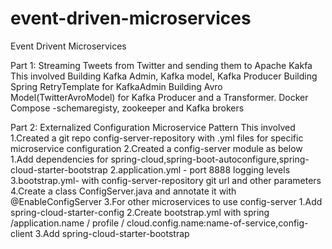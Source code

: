 # event-driven-microservices
Event Drivent Microservices

Part 1: Streaming Tweets from Twitter and sending them to Apache Kakfa
This involved 
Building Kafka Admin, Kafka model, Kafka Producer
Building Spring RetryTemplate for KafkaAdmin 
Building Avro Model(TwitterAvroModel) for Kafka Producer and a Transformer.
Docker Compose -schemaregisty, zookeeper and Kafka brokers

Part 2: Externalized Configuration Microservice Pattern
This involved
1.Created a git repo  config-server-repository with .yml files for specific microservice configuration
2.Created a config-server module as below
   1.Add dependencies for spring-cloud,spring-boot-autoconfigure,spring-cloud-starter-bootstrap
   2.application.yml - port 8888 logging levels
   3.bootstrap.yml- with config-server-repository git url and other parameters
   4.Create a class ConfigServer.java and annotate it with @EnableConfigServer
3.For other microservices to use config-server
   1.Add spring-cloud-starter-config
   2.Create bootstrap.yml with spring /application.name / profile / cloud.config.name:name-of-service,config-client
   3.Add spring-cloud-starter-bootstrap
 



